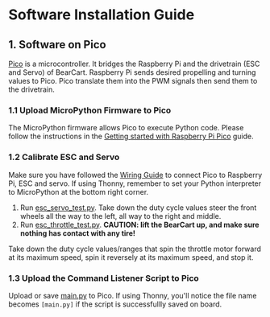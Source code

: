 # Software Installation Guide

## 1. Software on Pico
[Pico](https://www.raspberrypi.com/documentation/microcontrollers/pico-series.html) is a microcontroller.
It bridges the Raspberry Pi and the drivetrain (ESC and Servo) of BearCart.
Raspberry Pi sends desired propelling and turning values to Pico.
Pico translate them into the PWM signals then send them to the drivetrain.

### 1.1 Upload MicroPython Firmware to Pico
The MicroPython firmware allows Pico to execute Python code.
Please follow the instructions in the [Getting started with Raspberry Pi Pico](https://projects.raspberrypi.org/en/projects/getting-started-with-the-pico/3) guide.

### 1.2 Calibrate ESC and Servo
Make sure you have followed the [Wiring Guide](wiring.md) to connect Pico to Raspberry Pi, ESC and servo.
If using Thonny, remember to set your Python interpreter to MicroPython at the bottom right corner.

1. Run [esc_servo_test.py](https://github.com/UCAEngineeringPhysics/BearCart/blob/671e7794f572fbdda4885c78627b4d613b9486a2/scripts/pico/esc_servo_test.py).
Take down the duty cycle values steer the front wheels all the way to the left, all way to the right and middle.
2. Run [esc_throttle_test.py](https://github.com/UCAEngineeringPhysics/BearCart/blob/671e7794f572fbdda4885c78627b4d613b9486a2/scripts/pico/esc_throttle_test.py).
**CAUTION: lift the BearCart up, and make sure nothing has contact with any tire!**

Take down the duty cycle values/ranges that spin the throttle motor forward at its maximum speed, spin it reversely at its maximum speed, and stop it.

### 1.3 Upload the Command Listener Script to Pico
Upload or save [main.py](https://github.com/UCAEngineeringPhysics/BearCart/blob/671e7794f572fbdda4885c78627b4d613b9486a2/scripts/pico/main.py) to Pico.
If using Thonny, you'll notice the file name becomes `[main.py]` if the script is successfullly saved on board.


